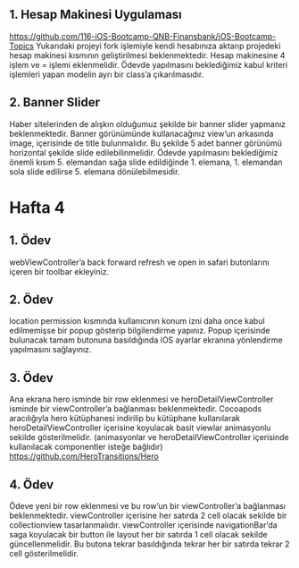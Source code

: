 ## 1. Hesap Makinesi Uygulaması

https://github.com/116-iOS-Bootcamp-QNB-Finansbank/iOS-Bootcamp-Topics
Yukarıdaki projeyi fork işlemiyle kendi hesabınıza aktarıp projedeki hesap makinesi kısmının geliştirilmesi beklenmektedir. Hesap makinesine 4 işlem ve = işlemi eklenmelidir. 
Ödevde yapılmasını beklediğimiz kabul kriteri işlemleri yapan modelin ayrı bir class’a çıkarılmasıdır.

## 2. Banner Slider

Haber sitelerinden de alışkın olduğumuz şekilde bir banner slider yapmanız beklenmektedir.
Banner görünümünde kullanacağınız view’un arkasında image, içerisinde de title bulunmalıdır. Bu şekilde 5 adet banner görünümü horizontal şekilde slide edilebilinmelidir. 
Ödevde yapılmasını beklediğimiz önemli kısım 5. elemandan sağa slide edildiğinde 1. elemana, 1. elemandan sola slide edilirse 5. elemana dönülebilmesidir.

# Hafta 4

## 1. Ödev
webViewController’a back forward refresh ve open in safari butonlarını içeren bir toolbar ekleyiniz.
## 2. Ödev
location permission kısmında kullanıcının konum izni daha once kabul edilmemişse bir popup gösterip bilgilendirme yapınız. Popup içerisinde bulunacak tamam butonuna basıldığında iOS ayarlar ekranına yönlendirme yapılmasını sağlayınız.
## 3. Ödev
Ana ekrana hero isminde bir row eklenmesi ve heroDetailViewController isminde bir viewController’a bağlanması beklenmektedir. Cocoapods aracılığıyla hero kütüphanesi indirilip bu kütüphane kullanılarak heroDetailViewController içerisine koyulacak basit viewlar animasyonlu sekilde gösterilmelidir. (animasyonlar ve heroDetailViewController içerisinde kullanılacak componentler isteğe bağlıdır)
https://github.com/HeroTransitions/Hero
## 4. Ödev
Ödeve yeni bir row eklenmesi ve bu row’un bir viewController’a bağlanması beklenmektedir. viewController içerisine her satırda 2 cell olacak sekilde bir collectionview tasarlanmalıdır. viewController içerisinde navigationBar’da saga koyulacak bir button ile layout her bir satırda 1 cell olacak sekilde güncellenmelidir. Bu butona tekrar basıldığında tekrar her bir satırda tekrar 2 cell gösterilmelidir.
